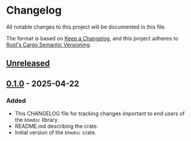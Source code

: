 # Changelog

All notable changes to this project will be documented in this file.

The format is based on [Keep a Changelog](https://keepachangelog.com/en/1.1.0/),
and this project adheres to [Rust's Cargo Semantic
Versioning](https://doc.rust-lang.org/cargo/reference/semver.html).

## [Unreleased]

## [0.1.0] - 2025-04-22

### Added

- This CHANGELOG file for tracking changes important to end users of the
  `bhmdoc` library.
- README.md describing the crate.
- Initial version of the `bhmdoc` crate.


[Unreleased]: <https://github.com/blockhousetech/eudi-rust-core/compare/bhmdoc/v0.1.0...HEAD>
[0.1.0]: <https://github.com/blockhousetech/eudi-rust-core/releases/tag/bhmdoc/v0.1.0>
